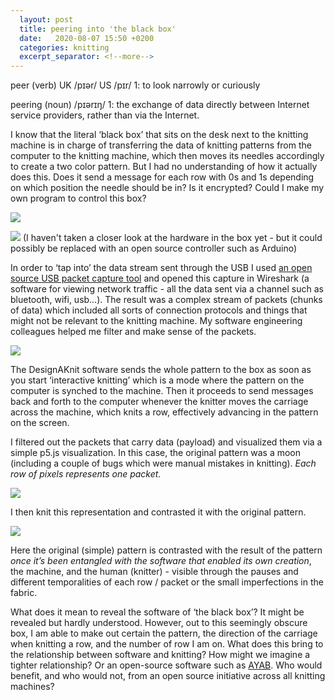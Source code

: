 ```yaml
---
  layout: post
  title: peering into 'the black box'
  date:   2020-08-07 15:50 +0200
  categories: knitting
  excerpt_separator: <!--more-->
---
```

peer (verb) UK /pɪər/ US /pɪr/ 1: to look narrowly or curiously

peering (noun) /pɪərɪŋ/ 1: the exchange of data directly between Internet service providers, rather than via the Internet.

I know that the literal ‘black box’ that sits on the desk next to the knitting machine is in charge of transferring the data of knitting patterns from the computer to the knitting machine, which then moves its needles accordingly to create a two color pattern. But I had no understanding of how it actually does this. Does it send a message for each row with 0s and 1s depending on which position the needle should be in? Is it encrypted? Could I make my own program to control this box?

![](/softwear/assets/images/box.jpg)

<!--more-->

![](/softwear/assets/images/inside-box.jpg)
(I haven't taken a closer look at the hardware in the box yet - but it could possibly be replaced with an open source controller such as Arduino)

In order to ‘tap into’ the data stream sent through the USB I used [an open source USB packet capture tool](https://desowin.org/usbpcap/) and opened this capture in Wireshark (a software for viewing network traffic - all the data sent via a channel such as bluetooth, wifi, usb…). The result was a complex stream of packets (chunks of data) which included all sorts of connection protocols and things that might not be relevant to the knitting machine. My software engineering colleagues helped me filter and make sense of the packets.

![](/softwear/assets/images/wireshark.png)

The DesignAKnit software sends the whole pattern to the box as soon as you start ‘interactive knitting’ which is a mode where the pattern on the computer is synched to the machine. Then it proceeds to send messages back and forth to the computer whenever the knitter moves the carriage across the machine, which knits a row, effectively advancing in the pattern on the screen.

I filtered out the packets that carry data (payload) and visualized them via a simple p5.js visualization. In this case, the original pattern was a moon (including a couple of bugs which were manual mistakes in knitting). *Each row of pixels represents one packet.*

![](/softwear/assets/images/mooncap.png)

I then knit this representation and contrasted it with the original pattern.

![](/softwear/assets/images/moon-compare.jpg)

Here the original (simple) pattern is contrasted with the result of the pattern *once it’s been entangled with the software that enabled its own creation*, the machine, and the human (knitter) - visible through the pauses and different temporalities of each row / packet or the small imperfections in the fabric.

What does it mean to reveal the software of ‘the black box’? It might be revealed but hardly understood. However, out to this seemingly obscure box, I am able to make out certain the pattern, the direction of the carriage when knitting a row, and the number of row I am on. What does this bring to the relationship between software and knitting? How might we imagine a tighter relationship? Or an open-source software such as [AYAB](https://ayab-knitting.com/). Who would benefit, and who would not, from an open source initiative across all knitting machines?


